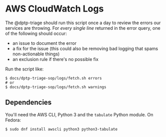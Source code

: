 # AWS CloudWatch Logs

The @dptp-triage should run this script once a day to review the errors our services are throwing. For *every single line* returned in the error query, one of the following should occur:

 - an issue to document the error
 - a fix for the issue (this could also be removing bad logging that spams non-actionable things)
 - an exclusion rule if there's no possible fix

Run the script like:

```
$ docs/dptp-triage-sop/logs/fetch.sh errors
# or
$ docs/dptp-triage-sop/logs/fetch.sh warnings
```

## Dependencies

You'll need the AWS CLI, Python 3 and the `tabulate` Python module. On Fedora:

```
$ sudo dnf install awscli python3 python3-tabulate
```
